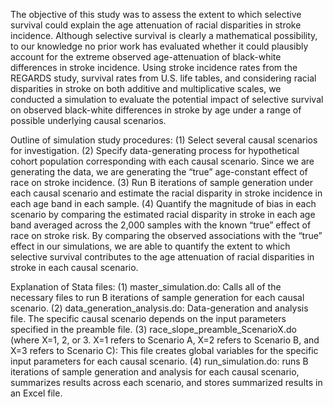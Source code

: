 The objective of this study was to assess the extent to which selective survival could explain the age attenuation of racial disparities in stroke incidence. Although selective survival is clearly a mathematical possibility, to our knowledge no prior work has evaluated whether it could plausibly account for the extreme observed age-attenuation of black-white differences in stroke incidence. Using stroke incidence rates from the REGARDS study, survival rates from U.S. life tables, and considering racial disparities in stroke on both additive and multiplicative scales, we conducted a simulation to evaluate the potential impact of selective survival on observed black-white differences in stroke by age under a range of possible underlying causal scenarios.

Outline of simulation study procedures:
(1) Select several causal scenarios for investigation.
(2) Specify data-generating process for hypothetical cohort population corresponding with each causal scenario. Since we are generating the data, we are generating the “true” age-constant effect of race on stroke incidence. 
(3) Run B iterations of sample generation under each causal scenario and estimate the racial disparity in stroke incidence in each age band in each sample. 
(4) Quantify the magnitude of bias in each scenario by comparing the estimated racial disparity in stroke in each age band averaged across the 2,000 samples with the known “true” effect of race on stroke risk. By comparing the observed associations with the “true” effect in our simulations, we are able to quantify the extent to which selective survival contributes to the age attenuation of racial disparities in stroke in each causal scenario.

Explanation of Stata files:
(1) master_simulation.do: Calls all of the necessary files to run B iterations of sample generation for each causal scenario. 
(2) data_generation_analysis.do: Data-generation and analysis file. The specific causal scenario depends on the input parameters specified in the preamble file.
(3) race_slope_preamble_ScenarioX.do (where X=1, 2, or 3. X=1 refers to Scenario A, X=2 refers to Scenario B, and X=3 refers to Scenario C): This file creates global variables for the specific input parameters for each causal scenario.
(4) run_simulation.do: runs B iterations of sample generation and analysis for each causal scenario, summarizes results across each scenario, and stores summarized results in an Excel file. 
